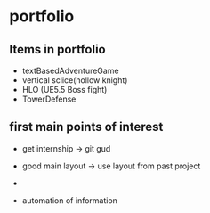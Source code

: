 # portfolio
## Items in portfolio
- textBasedAdventureGame
- vertical sclice(hollow knight)
- HLO (UE5.5 Boss fight)
- TowerDefense

## first main points of interest
- get internship -> git gud
- good main layout -> use layout from past project
- 


- automation of information